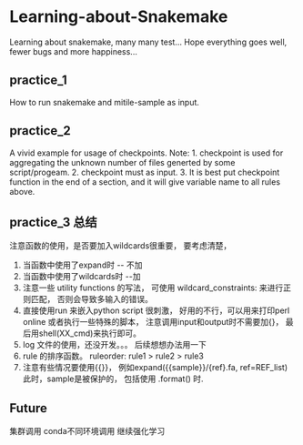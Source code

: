 # Learning-about-Snakemake
Learning about snakemake, many many test... Hope everything goes well, fewer bugs and more happiness...

## practice_1 
How to run snakemake and mitile-sample as input.

## practice_2
A vivid example for usage of checkpoints.
Note:
    1. checkpoint is used for aggregating the unknown number of files generted by some script/progeam.
    2. checkpoint must as input.
    3. It is best put checkpoint function in the end of a section, and it will give variable name to all rules above.

## practice_3 总结
注意函数的使用，是否要加入wildcards很重要， 要考虑清楚，
1. 当函数中使用了expand时 -- 不加
2. 当函数中使用了wildcards时 --加
3. 注意一些 utility functions 的写法， 可使用 wildcard_constraints: 来进行正则匹配， 否则会导致多输入的错误。
4. 直接使用run 来嵌入python script 很刺激， 好用的不行，可以用来打印perl online 或者执行一些特殊的脚本， 注意调用input和output时不需要加{}， 最后用shell(XX_cmd)来执行即可。
5. log 文件的使用，还没开发。。。 后续想想办法用一下
6. rule 的排序函数。 ruleorder: rule1 > rule2 > rule3
7. 注意有些情况要使用{{}}， 例如expand({{sample}}/{ref}.fa, ref=REF_list) 此时，sample是被保护的， 包括使用 .format() 时.

## Future
集群调用
conda不同环境调用
继续强化学习